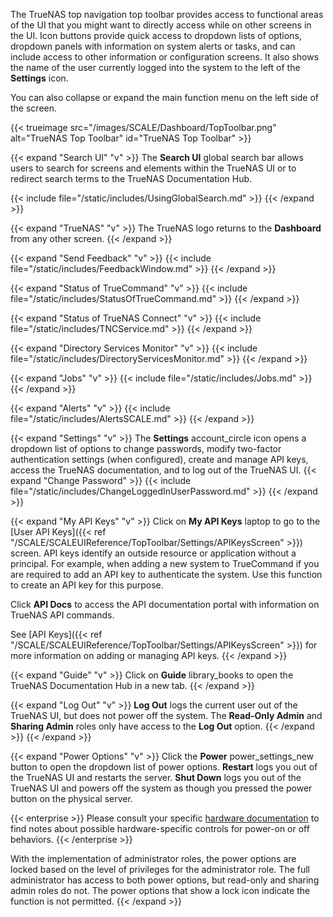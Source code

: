 &NewLine;

The TrueNAS top navigation top toolbar provides access to functional areas of the UI that you might want to directly access while on other screens in the UI.
Icon buttons provide quick access to dropdown lists of options, dropdown panels with information on system alerts or tasks, and can include access to other information or configuration screens.
It also shows the name of the user currently logged into the system to the left of the **Settings** icon.

You can also collapse or expand the main function menu on the left side of the screen.

{{< trueimage src="/images/SCALE/Dashboard/TopToolbar.png" alt="TrueNAS Top Toolbar" id="TrueNAS Top Toolbar" >}}

{{< expand "Search UI" "v" >}}
The **Search UI** global search bar allows users to search for screens and elements within the TrueNAS UI or to redirect search terms to the TrueNAS Documentation Hub.

{{< include file="/static/includes/UsingGlobalSearch.md" >}}
{{< /expand >}}

{{< expand "TrueNAS" "v" >}}
The TrueNAS logo returns to the **Dashboard** from any other screen.
{{< /expand >}}

{{< expand "Send Feedback" "v" >}}
{{< include file="/static/includes/FeedbackWindow.md" >}}
{{< /expand >}}

{{< expand "Status of TrueCommand" "v" >}}
{{< include file="/static/includes/StatusOfTrueCommand.md" >}}
{{< /expand >}}

{{< expand "Status of TrueNAS Connect" "v" >}}
{{< include file="/static/includes/TNCService.md" >}}
{{< /expand >}}

{{< expand "Directory Services Monitor" "v" >}}
{{< include file="/static/includes/DirectoryServicesMonitor.md" >}}
{{< /expand >}}

{{< expand "Jobs" "v" >}}
{{< include file="/static/includes/Jobs.md" >}}
{{< /expand >}}

{{< expand "Alerts" "v" >}}
{{< include file="/static/includes/AlertsSCALE.md" >}}
{{< /expand >}}

{{< expand "Settings" "v" >}}
The **Settings** <span class="material-icons">account_circle</span> icon opens a dropdown list of options to change passwords, modify two-factor authentication settings (when configured), create and manage API keys, access the TrueNAS documentation, and to log out of the TrueNAS UI.
{{< expand "Change Password" >}}
{{< include file="/static/includes/ChangeLoggedInUserPassword.md" >}}
{{< /expand >}}

{{< expand "My API Keys" "v" >}}
Click on **My API Keys** <span class="material-icons">laptop</span> to go to the [User API Keys]({{< ref "/SCALE/SCALEUIReference/TopToolbar/Settings/APIKeysScreen" >}}) screen.
API keys identify an outside resource or application without a principal.
For example, when adding a new system to TrueCommand if you are required to add an API key to authenticate the system.
Use this function to create an API key for this purpose.

Click **API Docs** to access the API documentation portal with information on TrueNAS API commands.

See [API Keys]({{< ref "/SCALE/SCALEUIReference/TopToolbar/Settings/APIKeysScreen" >}}) for more information on adding or managing API keys.
{{< /expand >}}

{{< expand "Guide" "v" >}}
Click on **Guide** <span class="material-icons">library_books</span> to open the TrueNAS Documentation Hub in a new tab.
{{< /expand >}}

{{< expand "Log Out" "v" >}}
**Log Out** logs the current user out of the TrueNAS UI, but does not power off the system.
The **Read-Only Admin** and **Sharing Admin** roles only have access to the **Log Out** option.
{{< /expand >}}
{{< /expand >}}

{{< expand "Power Options" "v" >}}
Click the **Power** <span class="material-icons">power_settings_new</span> button to open the dropdown list of power options.
**Restart** logs you out of the TrueNAS UI and restarts the server. **Shut Down** logs you out of the TrueNAS UI and powers off the system as though you pressed the power button on the physical server.

{{< enterprise >}}
Please consult your specific [hardware documentation](https://www.truenas.com/docs/hardware/) to find notes about possible hardware-specific controls for power-on or off behaviors.
{{< /enterprise >}}

With the implementation of administrator roles, the power options are locked based on the level of privileges for the administrator role.
The full administrator has access to both power options, but read-only and sharing admin roles do not.
The power options that show a lock icon indicate the function is not permitted.
{{< /expand >}}
